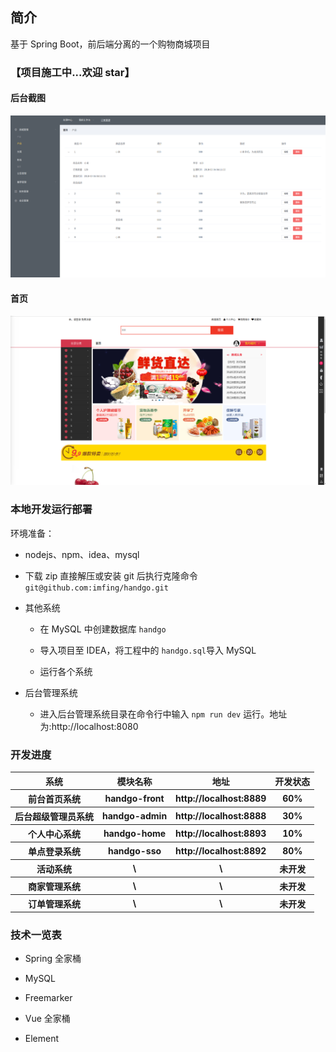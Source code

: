 ## 简介

基于 Spring Boot，前后端分离的一个购物商城项目

### 【项目施工中...欢迎 star】

#### 后台截图

<div style="align: center">
<img src="./project/admin0.png"/>
</div>

#### 首页

<div style="align: center">
<img src="./project/front.png"/>
</div>

### 本地开发运行部署

环境准备：

* nodejs、npm、idea、mysql

* 下载 zip 直接解压或安装 git 后执行克隆命令 `git@github.com:imfing/handgo.git`

* 其他系统

    * 在 MySQL 中创建数据库 `handgo`

    * 导入项目至 IDEA，将工程中的 `handgo.sql`导入 MySQL

    * 运行各个系统

* 后台管理系统

    * 进入后台管理系统目录在命令行中输入 `npm run dev` 运行。地址为:http://localhost:8080

### 开发进度

<table>
        <tr>
            <th>系统</th>
            <th>模块名称</th>
            <th>地址</th>
            <th>开发状态</th>
        </tr>
        <tr>
            <th>前台首页系统</th>
            <th>handgo-front</th>
            <th>http://localhost:8889</th>
            <th>60%</th>
        </tr>
        <tr>
            <th>后台超级管理员系统</th>
            <th>handgo-admin</th>
            <th>http://localhost:8888</th>
            <th>30%</th>
        </tr>
        <tr>
            <th>个人中心系统</th>
            <th>handgo-home</th>
            <th>http://localhost:8893</th>
            <th>10%</th>
        </tr>
        <tr>
            <th>单点登录系统</th>
            <th>handgo-sso</th>
            <th>http://localhost:8892</th>
            <th>80%</th>
        </tr>
        <tr>
            <th>活动系统</th>
            <th>\</th>
            <th>\</th>
            <th>未开发</th>
        </tr>
        <tr>
            <th>商家管理系统</th>
            <th>\</th>
            <th>\</th>
            <th>未开发</th>
        </tr>
        <tr>
            <th>订单管理系统</th>
            <th>\</th>
            <th>\</th>
            <th>未开发</th>
        </tr>
    </table>

### 技术一览表

* Spring 全家桶

* MySQL

* Freemarker

* Vue 全家桶

* Element
